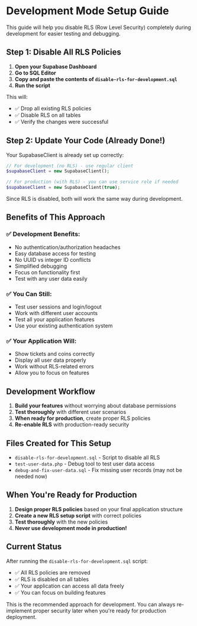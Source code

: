 # Development Mode Setup Guide

This guide will help you disable RLS (Row Level Security) completely during development for easier testing and debugging.

## Step 1: Disable All RLS Policies

1. **Open your Supabase Dashboard**
2. **Go to SQL Editor**
3. **Copy and paste the contents of `disable-rls-for-development.sql`**
4. **Run the script**

This will:
- ✅ Drop all existing RLS policies
- ✅ Disable RLS on all tables
- ✅ Verify the changes were successful

## Step 2: Update Your Code (Already Done!)

Your SupabaseClient is already set up correctly:

```php
// For development (no RLS) - use regular client
$supabaseClient = new SupabaseClient();

// For production (with RLS) - you can use service role if needed
$supabaseClient = new SupabaseClient(true);
```

Since RLS is disabled, both will work the same way during development.

## Benefits of This Approach

### ✅ **Development Benefits:**
- No authentication/authorization headaches
- Easy database access for testing
- No UUID vs integer ID conflicts
- Simplified debugging
- Focus on functionality first
- Test with any user data easily

### ✅ **You Can Still:**
- Test user sessions and login/logout
- Work with different user accounts
- Test all your application features
- Use your existing authentication system

### ✅ **Your Application Will:**
- Show tickets and coins correctly
- Display all user data properly
- Work without RLS-related errors
- Allow you to focus on features

## Development Workflow

1. **Build your features** without worrying about database permissions
2. **Test thoroughly** with different user scenarios
3. **When ready for production**, create proper RLS policies
4. **Re-enable RLS** with production-ready security

## Files Created for This Setup

- `disable-rls-for-development.sql` - Script to disable all RLS
- `test-user-data.php` - Debug tool to test user data access
- `debug-and-fix-user-data.sql` - Fix missing user records (may not be needed now)

## When You're Ready for Production

1. **Design proper RLS policies** based on your final application structure
2. **Create a new RLS setup script** with correct policies
3. **Test thoroughly** with the new policies
4. **Never use development mode in production!**

## Current Status

After running the `disable-rls-for-development.sql` script:
- ✅ All RLS policies are removed
- ✅ RLS is disabled on all tables
- ✅ Your application can access all data freely
- ✅ You can focus on building features

This is the recommended approach for development. You can always re-implement proper security later when you're ready for production deployment.
